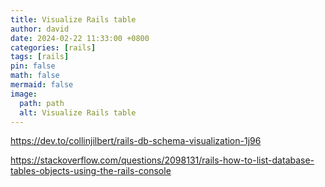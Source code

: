 ```yaml
---
title: Visualize Rails table
author: david
date: 2024-02-22 11:33:00 +0800
categories: [rails]
tags: [rails]
pin: false
math: false
mermaid: false
image:
  path: path
  alt: Visualize Rails table
---
```


https://dev.to/collinjilbert/rails-db-schema-visualization-1j96


https://stackoverflow.com/questions/2098131/rails-how-to-list-database-tables-objects-using-the-rails-console
